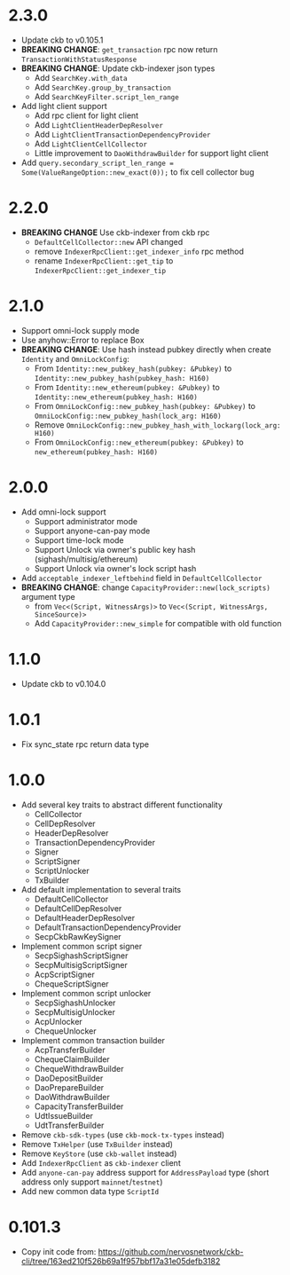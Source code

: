 
# 2.3.0
* Update ckb to v0.105.1
* **BREAKING CHANGE**: `get_transaction` rpc now return `TransactionWithStatusResponse`
* **BREAKING CHANGE**: Update ckb-indexer json types
  - Add `SearchKey.with_data`
  - Add `SearchKey.group_by_transaction`
  - Add `SearchKeyFilter.script_len_range`
* Add light client support
  - Add rpc client for light client
  - Add `LightClientHeaderDepResolver`
  - Add `LightClientTransactionDependencyProvider`
  - Add `LightClientCellCollector`
  - Little improvement to `DaoWithdrawBuilder` for support light client
* Add `query.secondary_script_len_range = Some(ValueRangeOption::new_exact(0));` to fix cell collector bug


# 2.2.0
* **BREAKING CHANGE** Use ckb-indexer from ckb rpc
  - `DefaultCellCollector::new` API changed
  - remove `IndexerRpcClient::get_indexer_info` rpc method
  - rename `IndexerRpcClient::get_tip` to `IndexerRpcClient::get_indexer_tip`

# 2.1.0
* Support omni-lock supply mode
* Use anyhow::Error to replace Box<dyn std::error::Error>
* **BREAKING CHANGE**: Use hash instead pubkey directly when create `Identity` and `OmniLockConfig`:
  - From `Identity::new_pubkey_hash(pubkey: &Pubkey)` to `Identity::new_pubkey_hash(pubkey_hash: H160)`
  - From `Identity::new_ethereum(pubkey: &Pubkey)` to `Identity::new_ethereum(pubkey_hash: H160)`
  - From `OmniLockConfig::new_pubkey_hash(pubkey: &Pubkey)` to `OmniLockConfig::new_pubkey_hash(lock_arg: H160)`
  - Remove `OmniLockConfig::new_pubkey_hash_with_lockarg(lock_arg: H160)`
  - From `OmniLockConfig::new_ethereum(pubkey: &Pubkey)` to `new_ethereum(pubkey_hash: H160)`


# 2.0.0
* Add omni-lock support
  - Support administrator mode
  - Support anyone-can-pay mode
  - Support time-lock mode
  - Support Unlock via owner's public key hash (sighash/multisig/ethereum)
  - Support Unlock via owner's lock script hash
* Add `acceptable_indexer_leftbehind` field in `DefaultCellCollector`
* **BREAKING CHANGE**: change `CapacityProvider::new(lock_scripts)` argument type
  - from `Vec<(Script, WitnessArgs)>` to `Vec<(Script, WitnessArgs, SinceSource)>`
  - Add `CapacityProvider::new_simple` for compatible with old function

# 1.1.0
* Update ckb to v0.104.0

# 1.0.1
* Fix sync_state rpc return data type

# 1.0.0
* Add several key traits to abstract different functionality
  - CellCollector
  - CellDepResolver
  - HeaderDepResolver
  - TransactionDependencyProvider
  - Signer
  - ScriptSigner
  - ScriptUnlocker
  - TxBuilder
* Add default implementation to several traits
  - DefaultCellCollector
  - DefaultCellDepResolver
  - DefaultHeaderDepResolver
  - DefaultTransactionDependencyProvider
  - SecpCkbRawKeySigner
* Implement common script signer
  - SecpSighashScriptSigner
  - SecpMultisigScriptSigner
  - AcpScriptSigner
  - ChequeScriptSigner
* Implement common script unlocker
  - SecpSighashUnlocker
  - SecpMultisigUnlocker
  - AcpUnlocker
  - ChequeUnlocker
* Implement common transaction builder
  - AcpTransferBuilder
  - ChequeClaimBuilder
  - ChequeWithdrawBuilder
  - DaoDepositBuilder
  - DaoPrepareBuilder
  - DaoWithdrawBuilder
  - CapacityTransferBuilder
  - UdtIssueBuilder
  - UdtTransferBuilder
* Remove `ckb-sdk-types` (use `ckb-mock-tx-types` instead)
* Remove `TxHelper` (use `TxBuilder` instead)
* Remove `KeyStore` (use `ckb-wallet` instead)
* Add `IndexerRpcClient` as `ckb-indexer` client
* Add `anyone-can-pay` address support for `AddressPayload` type (short address only support `mainnet`/`testnet`)
* Add new common data type `ScriptId`

# 0.101.3
* Copy init code from: https://github.com/nervosnetwork/ckb-cli/tree/163ed210f526b69a1f957bbf17a31e05defb3182
